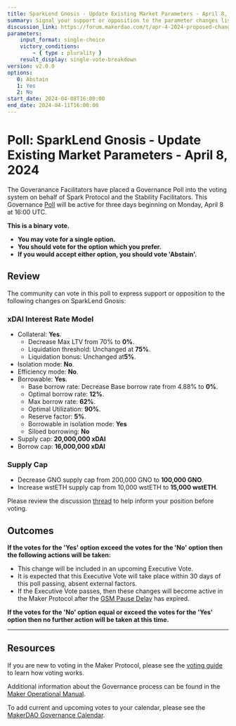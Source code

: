 ```yaml
---
title: SparkLend Gnosis - Update Existing Market Parameters - April 8, 2024
summary: Signal your support or opposition to the parameter changes listed for SparkLend Gnosis.
discussion_link: https://forum.makerdao.com/t/apr-4-2024-proposed-changes-to-sparklend-for-upcoming-spell/24033
parameters:
    input_format: single-choice
    victory_conditions:
        - { type : plurality }
    result_display: single-vote-breakdown
version: v2.0.0
options:
   0: Abstain
   1: Yes
   2: No
start_date: 2024-04-08T16:00:00
end_date: 2024-04-11T16:00:00
---
```

# Poll: SparkLend Gnosis - Update Existing Market Parameters - April 8, 2024

The Goveranance Facilitators have placed a Governance Poll into the voting system on behalf of Spark Protocol and the Stability Facilitators. This Governance [Poll](https://manual.makerdao.com/governance/governance-cycle/weekly-governance-cycle#weekly-governance-cycle-definitions-mip16c1) will be active for three days beginning on Monday, April 8 at 16:00 UTC.

**This is a binary vote.**
- **You may vote for a single option.**
- **You should vote for the option which you prefer.**
- **If you would accept either option, you should vote 'Abstain'.**

## Review

The community can vote in this poll to express support or opposition to the following changes on SparkLend Gnosis:

### xDAI Interest Rate Model

- Collateral: **Yes**.
  - Decrease Max LTV from 70% to **0%**.
  - Liquidation threshold: Unchanged at **75%**.
  - Liquidation bonus: Unchanged at**5%**.
- Isolation mode: **No**.
- Efficiency mode: **No**.
- Borrowable: **Yes**.
  - Base borrow rate: Decrease Base borrow rate from 4.88% to **0%**.
  - Optimal borrow rate: **12%**.
  - Max borrow rate: **62%**.
  - Optimal Utilization: **90%**.
  - Reserve factor: **5%**.
  - Borrowable in isolation mode: **Yes**
  - Siloed borrowing: **No**
- Supply cap: **20,000,000 xDAI**
- Borrow cap: **16,000,000 xDAI**

### Supply Cap 

- Decrease GNO supply cap from 200,000 GNO to **100,000 GNO**.
- Increase wstETH supply cap from 10,000 wstETH to **15,000 wstETH**.

Please review the discussion [thread](https://forum.makerdao.com/t/apr-4-2024-proposed-changes-to-sparklend-for-upcoming-spell/24033) to help inform your position before voting.

## Outcomes

**If the votes for the 'Yes' option exceed the votes for the 'No' option then the following actions will be taken:**
* This change will be included in an upcoming Executive Vote.
* It is expected that this Executive Vote will take place within 30 days of this poll passing, absent external factors.
* If the Executive Vote passes, then these changes will become active in the Maker Protocol after the [GSM Pause Delay](https://manual.makerdao.com/parameter-index/core/param-gsm-pause-delay) has expired.

**If the votes for the 'No' option equal or exceed the votes for the 'Yes' option then no further action will be taken at this time.**

---

## Resources

If you are new to voting in the Maker Protocol, please see the [voting guide](https://manual.makerdao.com/governance/voting-in-makerdao/on-chain-governance) to learn how voting works.

Additional information about the Governance process can be found in the [Maker Operational Manual](https://manual.makerdao.com).

To add current and upcoming votes to your calendar, please see the [MakerDAO Governance Calendar](https://manual.makerdao.com/makerdao/calendars/governance-calendar).
